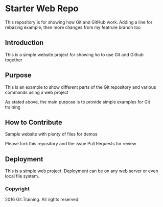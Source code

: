 # Starter Web Repo

This repository is for showing how Git and GitHub work. Adding  a line for rebasing example, then more changes from my featrure branch too

## Introduction

This is a simple website project for showing ho to use Git and Github together

## Purpose
This is an example to show different parts of the Git repository and various commands using a web project

As stated above, the main purpose is to provide simple examples for Git training

## How to Contribute
Sample website with plenty of files for demos

Please fork this repository and the issue Pull Requests for review


## Deployment

This is a simple web project. Deployment can be on any web server or even local file system.

### Copyright
2016 Git.Training. All rights reserved